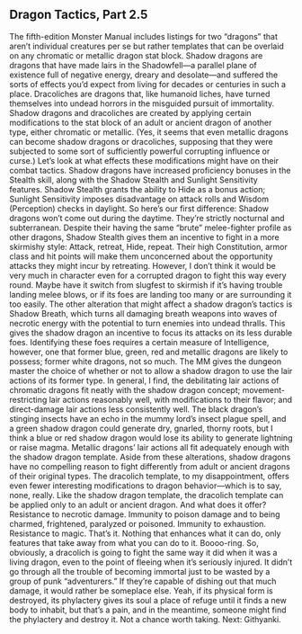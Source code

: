 ## Dragon Tactics, Part 2.5

The fifth-edition Monster Manual includes listings for two “dragons” that aren’t individual creatures per se but rather templates that can be overlaid on any chromatic or metallic dragon stat block. Shadow dragons are dragons that have made lairs in the Shadowfell—a parallel plane of existence full of negative energy, dreary and desolate—and suffered the sorts of effects you’d expect from living for decades or centuries in such a place. Dracoliches are dragons that, like humanoid liches, have turned themselves into undead horrors in the misguided pursuit of immortality.
Shadow dragons and dracoliches are created by applying certain modifications to the stat block of an adult or ancient dragon of another type, either chromatic or metallic. (Yes, it seems that even metallic dragons can become shadow dragons or dracoliches, supposing that they were subjected to some sort of sufficiently powerful corrupting influence or curse.) Let’s look at what effects these modifications might have on their combat tactics.
Shadow dragons have increased proficiency bonuses in the Stealth skill, along with the Shadow Stealth and Sunlight Sensitivity features. Shadow Stealth grants the ability to Hide as a bonus action; Sunlight Sensitivity imposes disadvantage on attack rolls and Wisdom (Perception) checks in daylight. So here’s our first difference: Shadow dragons won’t come out during the daytime. They’re strictly nocturnal and subterranean.
Despite their having the same “brute” melee-fighter profile as other dragons, Shadow Stealth gives them an incentive to fight in a more skirmishy style: Attack, retreat, Hide, repeat. Their high Constitution, armor class and hit points will make them unconcerned about the opportunity attacks they might incur by retreating. However, I don’t think it would be very much in character even for a corrupted dragon to fight this way every round. Maybe have it switch from slugfest to skirmish if it’s having trouble landing melee blows, or if its foes are landing too many or are surrounding it too easily.
The other alteration that might affect a shadow dragon’s tactics is Shadow Breath, which turns all damaging breath weapons into waves of necrotic energy with the potential to turn enemies into undead thralls. This gives the shadow dragon an incentive to focus its attacks on its less durable foes. Identifying these foes requires a certain measure of Intelligence, however, one that former blue, green, red and metallic dragons are likely to possess; former white dragons, not so much.
The MM gives the dungeon master the choice of whether or not to allow a shadow dragon to use the lair actions of its former type. In general, I find, the debilitating lair actions of chromatic dragons fit neatly with the shadow dragon concept; movement-restricting lair actions reasonably well, with modifications to their flavor; and direct-damage lair actions less consistently well. The black dragon’s stinging insects have an echo in the mummy lord’s insect plague spell, and a green shadow dragon could generate dry, gnarled, thorny roots, but I think a blue or red shadow dragon would lose its ability to generate lightning or raise magma. Metallic dragons’ lair actions all fit adequately enough with the shadow dragon template.
Aside from these alterations, shadow dragons have no compelling reason to fight differently from adult or ancient dragons of their original types.
The dracolich template, to my disappointment, offers even fewer interesting modifications to dragon behavior—which is to say, none, really. Like the shadow dragon template, the dracolich template can be applied only to an adult or ancient dragon. And what does it offer? Resistance to necrotic damage. Immunity to poison damage and to being charmed, frightened, paralyzed or poisoned. Immunity to exhaustion. Resistance to magic. That’s it. Nothing that enhances what it can do, only features that take away from what you can do to it. Boooo-ring.
So, obviously, a dracolich is going to fight the same way it did when it was a living dragon, even to the point of fleeing when it’s seriously injured. It didn’t go through all the trouble of becoming immortal just to be wasted by a group of punk “adventurers.” If they’re capable of dishing out that much damage, it would rather be someplace else. Yeah, if its physical form is destroyed, its phylactery gives its soul a place of refuge until it finds a new body to inhabit, but that’s a pain, and in the meantime, someone might find the phylactery and destroy it. Not a chance worth taking.
Next: Githyanki.
